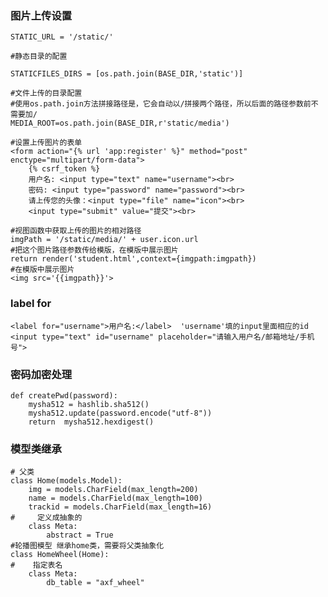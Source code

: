 ### 图片上传设置

```
STATIC_URL = '/static/'

#静态目录的配置

STATICFILES_DIRS = [os.path.join(BASE_DIR,'static')]

#文件上传的目录配置
#使用os.path.join方法拼接路径是，它会自动以/拼接两个路径，所以后面的路径参数前不需要加/
MEDIA_ROOT=os.path.join(BASE_DIR,r'static/media')

#设置上传图片的表单
<form action="{% url 'app:register' %}" method="post" enctype="multipart/form-data">
    {% csrf_token %}
    用户名: <input type="text" name="username"><br>
    密码: <input type="password" name="password"><br>
    请上传您的头像：<input type="file" name="icon"><br>
    <input type="submit" value="提交"><br>

#视图函数中获取上传的图片的相对路径
imgPath = '/static/media/' + user.icon.url
#把这个图片路径参数传给模版，在模版中展示图片
return render('student.html',context={imgpath:imgpath})
#在模版中展示图片
<img src='{{imgpath}}'>
```

### label for 

```
<label for="username">用户名:</label>  'username'填的input里面相应的id
<input type="text" id="username" placeholder="请输入用户名/邮箱地址/手机号">
```

### 密码加密处理

    def createPwd(password):
    	mysha512 = hashlib.sha512()
    	mysha512.update(password.encode("utf-8"))
    	return  mysha512.hexdigest()
### 模型类继承

```
# 父类
class Home(models.Model):
    img = models.CharField(max_length=200)
    name = models.CharField(max_length=100)
    trackid = models.CharField(max_length=16)
#     定义成抽象的
    class Meta:
        abstract = True
#轮播图模型 继承home类，需要将父类抽象化
class HomeWheel(Home):
#    指定表名
    class Meta:
        db_table = "axf_wheel"
```